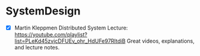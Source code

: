 # SystemDesign

- [x] Martin Kleppmen Distributed System Lecture: https://youtube.com/playlist?list=PLeKd45zvjcDFUEv_ohr_HdUFe97RItdiB
Great videos, explanations, and lecture notes.
